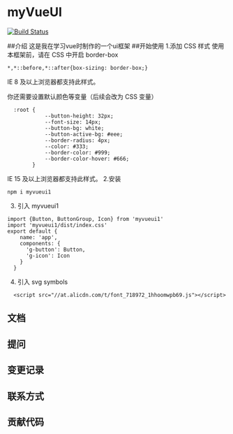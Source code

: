 # myVueUI
[![Build Status](https://travis-ci.org/findpikachu/myVueUI.svg?branch=master)](https://travis-ci.org/findpikachu/myVueUI)

##介绍
这是我在学习vue时制作的一个ui框架
##开始使用
1.添加 CSS 样式
使用本框架前，请在 CSS 中开启 border-box
```
*,*::before,*::after{box-sizing: border-box;}
```
IE 8 及以上浏览器都支持此样式。

你还需要设置默认颜色等变量（后续会改为 CSS 变量）
```
  :root {
            --button-height: 32px;
            --font-size: 14px;
            --button-bg: white;
            --button-active-bg: #eee;
            --border-radius: 4px;
            --color: #333;
            --border-color: #999;
            --border-color-hover: #666;
        }
```
IE 15 及以上浏览器都支持此样式。
2.安装
```
npm i myvueui1
```
3. 引入 myvueui1
```
import {Button, ButtonGroup, Icon} from 'myvueui1'
import 'myvueui1/dist/index.css'
export default {
    name: 'app',
    components: {
      'g-button': Button,
      'g-icon': Icon
    }
  }
```
4. 引入 svg symbols
```
  <script src="//at.alicdn.com/t/font_718972_1hhoomwpb69.js"></script>
```

## 文档
## 提问
## 变更记录
## 联系方式
## 贡献代码



